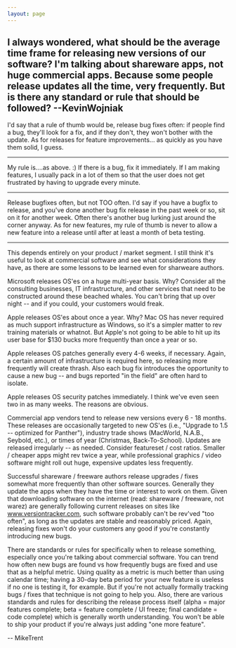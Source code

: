 ```yaml
---
layout: page
---
```


I always wondered, what should be the average time frame for releasing new versions of our software? I'm talking about shareware apps, not huge commercial apps. Because some people release updates all the time, very frequently. But is there any standard or rule that should be followed? --KevinWojniak
----

I'd say that a rule of thumb would be, release bug fixes often: if people find a bug, they'll look for a fix, and if they don't, they won't bother with the update. As for releases for feature improvements... as quickly as you have them solid, I guess.

----

My rule is....as above. :) If there is a bug, fix it immediately. If I am making features, I usually pack in a lot of them so that the user does not get frustrated by having to upgrade every minute.

----

Release bugfixes often, but not TOO often. I'd say if you have a bugfix to release, and you've done another bug fix release in the past week or so, sit on it for another week. Often there's another bug lurking just around the corner anyway. As for new features, my rule of thumb is never to allow a new feature into a release until after at least a month of beta testing.

----

This depends entirely on your product / market segment. I still think it's useful to look at commercial software and see what considerations they have, as there are some lessons to be learned even for sharweare authors.

Microsoft releases OS'es on a huge multi-year basis. Why? Consider all the consulting businesses, IT infrastructure, and other services that need to be constructed around these beached whales. You can't bring that up over night -- and if you could, your customers would freak. 

Apple releases OS'es about once a year. Why? Mac OS has never required as much support infrastructure as Windows, so it's a simpler matter to rev training materials or whatnot. But Apple's not going to be able to hit up its user base for $130 bucks more frequently than once a year or so.

Apple releases OS patches generally every 4-6 weeks, if necessary. Again, a certain amount of infrastructure is required here, so releasing more frequently will create thrash. Also each bug fix introduces the opportunity to cause a new bug -- and bugs reported "in the field" are often hard to isolate.

Apple releases OS security patches immediately. I think we've even seen two in as many weeks. The reasons are obvious.

Commercial app vendors tend to release new versions every 6 - 18 months. These releases are occasionally targeted to new OS'es (i.e., "Upgrade to 1.5 -- optimized for Panther"), industry trade shows (MacWorld, N.A.B., Seybold, etc.), or times of year (Christmas, Back-To-School). Updates are released irregularly -- as needed. Consider featureset / cost ratios. Smaller / cheaper apps might rev twice a year, while professional graphics / video software might roll out huge, expensive updates less frequently.

Successful shareware / freeware authors release upgrades / fixes somewhat more frequently than other software sources. Generally they update the apps when they have the time or interest to work on them. Given that downloading software on the internet (read: shareware / freeware, not warez) are generally following current releases on sites like www.versiontracker.com, such software probably can't be rev'ved "too often", as long as the updates are stable and reasonably priced. Again, releasing fixes won't do your customers any good if you're constantly introducing new bugs. 

There are standards or rules for specifically when to release something, especially once you're talking about commercial software. You can trend how often new bugs are found vs how frequently bugs are fixed and use that as a helpful metric. Using quality as a metric is much better than using calendar time; having a 30-day beta period for your new feature is useless if no one is testing it, for example. But if you're not actually formally tracking bugs / fixes that technique is not going to help you. Also, there are various standards and rules for describing the release process itself (alpha = major features complete; beta = feature complete / UI freeze; final candidate = code complete) which is generally worth understanding. You won't be able to ship your product if you're always just adding "one more feature".

-- MikeTrent
